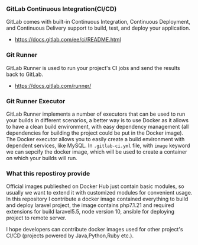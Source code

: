 ### GitLab Continuous Integration(CI/CD)
GitLab comes with built-in Continuous Integration, Continuous Deployment, and Continuous Delivery support to build, test, and deploy your application.
- https://docs.gitlab.com/ee/ci/README.html

### Git Runner
GitLab Runner is used to run your project's CI jobs and send the results back to GitLab.
- https://docs.gitlab.com/runner/

### Git Runner Executor
GitLab Runner implements a number of executors that can be used to run your builds in different scenarios, a better way is to use Docker as it allows to have a clean build environment, with easy dependency management (all dependencies for building the project could be put in the Docker image). The Docker executor allows you to easily create a build environment with dependent services, like MySQL. In `.gitlab-ci.yml` file, with `image` keyword we can sepcify the docker image, which will be used to create a container on which your builds will run.

### What this repostiroy provide
 Official images publieshed on Docker Hub just contain basic modules, so usually we want to extend it with customized modules for convenient usage. In this repository I contribute a docker image contained everything to build and deploy laravel project, the image contains php7.1.21 and required extensions for build laravel5.5, node version 10, ansible for deploying project to remote server.


I hope developers can contribute docker images used for other project's CI/CD (projects powered by Java,Python,Ruby etc.).

